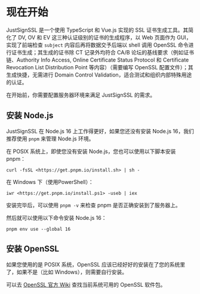 # 现在开始

JustSignSSL 是一个使用 TypeScript 和 Vue.js 实现的 SSL 证书生成工具。其简化了 DV, OV 和 EV 这三种认证级别的证书的生成程序，以 Web 页面作为 GUI，实现了前端检查 `subject` 内容后再将数据交予后端以 shell 调用 OpenSSL 命令进行证书生成；其生成的证书除 CT 记录外均符合 CA/B 论坛的基线要求（例如证书链、Authority Info Access, Online Certificate Status Protocol 和 Certificate Revocation List Distribution Point 等内容）（需要编写 OpenSSL 配置文件）；其生成快捷，无需进行 Domain Control Validation，适合测试和组织内部特殊用途的认证。

在开始前，你需要配置服务器环境来满足 JustSignSSL 的需求。

## 安装 Node.js

JustSignSSL 在 Node.js 16 上工作得更好，如果您还没有安装 Node.js 16，我们推荐使用 `pnpm` 来管理 Node.js 环境。

在 POSIX 系统上，即使您没有安装 Node.js，您也可以使用以下脚本安装 pnpm：

```shell
curl -fsSL <https://get.pnpm.io/install.sh> | sh -
```

在 Windows 下（使用PowerShell）：

```shell
iwr <https://get.pnpm.io/install.ps1> -useb | iex
```

安装完毕后，可以使用 `pnpm -v` 来检查 pnpm 是否正确安装到了服务器上。

然后就可以使用以下命令安装 Node.js 16：

```shell
pnpm env use --global 16
```

## 安装 OpenSSL

如果您使用的是 POSIX 系统，OpenSSL 应该已经好好的安装在了您的系统里了，如果不是（比如 Windows），则需要自行安装。

可以去 [OpenSSL 官方 Wiki](https://wiki.openssl.org/index.php/Binaries) 查找当前系统可用的 OpenSSL 软件包。
